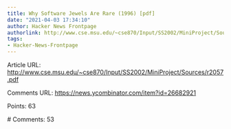 ```yaml
---
title: Why Software Jewels Are Rare (1996) [pdf]
date: "2021-04-03 17:34:10"
author: Hacker News Frontpage
authorlink: http://www.cse.msu.edu/~cse870/Input/SS2002/MiniProject/Sources/r2057.pdf
tags:
- Hacker-News-Frontpage
---
```


<p>Article URL: <a href="http://www.cse.msu.edu/~cse870/Input/SS2002/MiniProject/Sources/r2057.pdf">http://www.cse.msu.edu/~cse870/Input/SS2002/MiniProject/Sources/r2057.pdf</a></p>
<p>Comments URL: <a href="https://news.ycombinator.com/item?id=26682921">https://news.ycombinator.com/item?id=26682921</a></p>
<p>Points: 63</p>
<p># Comments: 53</p>
